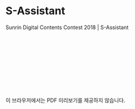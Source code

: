 # S-Assistant
Sunrin Digital Contents Contest 2018 | S-Assistant

<object data="https://submit.hyunwoo.org/%EC%9B%B9_10407_%EA%B9%80%ED%98%84%EC%9A%B0_S-Assistant.pdf" type="application/pdf" width="700px" height="700px">
    <embed src="https://submit.hyunwoo.org/%EC%9B%B9_10407_%EA%B9%80%ED%98%84%EC%9A%B0_S-Assistant.pdf">
        <p>이 브라우저에서는 PDF 미리보기를 제공하지 않습니다.</p>
    </embed>
</object>

